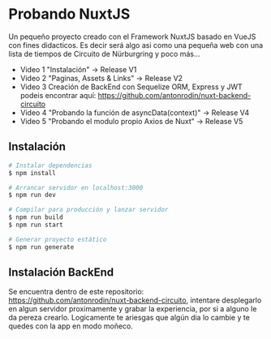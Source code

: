 # Probando NuxtJS

Un pequeño proyecto creado con el Framework NuxtJS basado en VueJS con fines didacticos. Es decir será algo asi como una pequeña web con una lista de tiempos de Circuito de Nürburgring y poco más...

* Video 1 "Instalación" -> Release V1
* Video 2 "Paginas, Assets & Links" -> Release V2
* Video 3 Creación de BackEnd con Sequelize ORM, Express y JWT podeis encontrar aquí: https://github.com/antonrodin/nuxt-backend-circuito
* Video 4 "Probando la función de asyncData(context)" -> Release V4
* Video 5 "Probando el modulo propio Axios de Nuxt" -> Release V5

## Instalación

```bash
# Instalar dependencias
$ npm install

# Arrancar servidor en localhost:3000
$ npm run dev

# Compilar para producción y lanzar servidor
$ npm run build
$ npm run start

# Generar proyecto estático
$ npm run generate
```

## Instalación BackEnd

Se encuentra dentro de este repositorio: https://github.com/antonrodin/nuxt-backend-circuito, intentare desplegarlo en algun servidor proximamente y grabar la experiencia, por si a alguno le da pereza crearlo. Logicamente te ariesgas que algún dia lo cambie y te quedes con la app en modo moñeco.